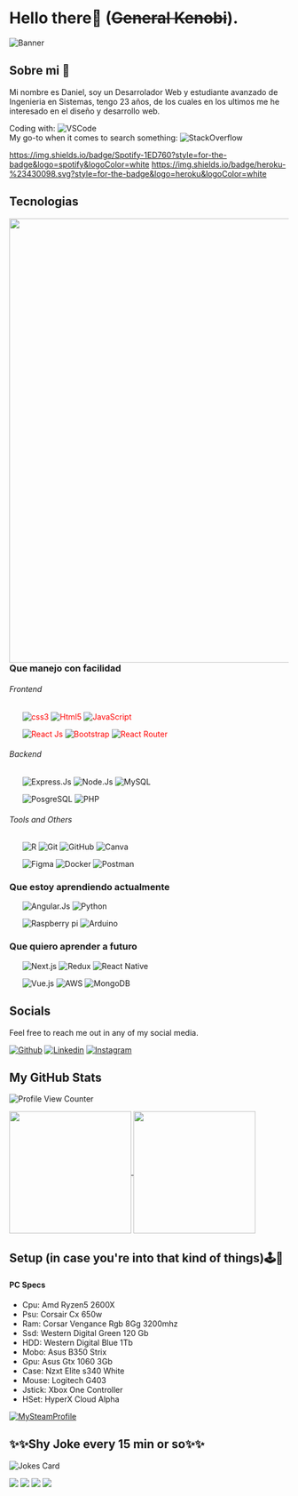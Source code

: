 # Hello there👋 (~~General Kenobi~~).
![Banner](https://user-images.githubusercontent.com/83776673/130269668-2f85a29e-b59c-4814-a5ea-bce8479eab57.png)
 
## Sobre mi 🐶
<p> Mi nombre es Daniel, soy un Desarrolador Web y estudiante avanzado de Ingenieria en Sistemas, tengo 23 años, de los cuales en los ultimos me he interesado en el diseño y desarrollo web.
</br>

</p>
<p> Coding with: <img src="https://img.shields.io/badge/-VSCode-informational?style=flat-square&logo=visualstudiocode" alt="VSCode"> 
 </br>
 My go-to when it comes to search something: <img src="https://img.shields.io/badge/-Stackoverflow-FE7A16?style=flat&logo=stack-overflow&logoColor=white" alt="StackOverflow">
 
 

 https://img.shields.io/badge/Spotify-1ED760?style=for-the-badge&logo=spotify&logoColor=white
 https://img.shields.io/badge/heroku-%23430098.svg?style=for-the-badge&logo=heroku&logoColor=white
</p>


## Tecnologias
<img align="right" src="https://user-images.githubusercontent.com/83776673/130328168-29058803-a8ee-4aa7-9f0c-b4d8625c1df8.png" height="800px">
<h3>Que manejo con facilidad</h3>
<h6>Frontend</h6>
<div style="color:red">
 <ul>
  <img src="https://img.shields.io/badge/CSS3-1572B6?style=for-the-badge&logo=css3&logoColor=white" alt="css3">
  <img src="https://img.shields.io/badge/HTML5-E34F26?style=for-the-badge&logo=html5&logoColor=white" alt="Html5">
  <img src="https://img.shields.io/badge/JavaScript-323330?style=for-the-badge&logo=javascript&logoColor=F7DF1E" alt="JavaScript">
 </ul>
 <ul> 
  <img src="https://img.shields.io/badge/React-20232A?style=for-the-badge&logo=react&logoColor=61DAFB" alt="React Js">
  <img src="https://img.shields.io/badge/Bootstrap-563D7C?style=for-the-badge&logo=bootstrap&logoColor=white" alt="Bootstrap">
  <img src="https://img.shields.io/badge/React_Router-CA4245?style=for-the-badge&logo=react-router&logoColor=white" alt="React Router">
 </ul>
</div>
<h6>Backend</h6>
<ul>
 <img src="https://img.shields.io/badge/express.js-%23404d59.svg?style=for-the-badge&logo=express&logoColor=%2361DAFB" alt="Express.Js">
 <img src="https://img.shields.io/badge/node.js-6DA55F?style=for-the-badge&logo=node.js&logoColor=white" alt="Node.Js">
 <img src="https://img.shields.io/badge/MySQL-CA4245?style=for-the-badge&logo=mysql&logoColor=white" alt="MySQL">
</ul>
<ul> 
 <img src="https://img.shields.io/badge/PostgreSQL-316192?style=for-the-badge&logo=postgresql&logoColor=white" alt="PosgreSQL">
 <img src="https://img.shields.io/badge/PHP-777BB4?style=for-the-badge&logo=php&logoColor=white" alt="PHP">
</ul>
 
<h6>Tools and Others</h6>
<ul>
 <img src="https://img.shields.io/badge/r-%23276DC3.svg?style=for-the-badge&logo=r&logoColor=white" alt="R">
 <img src="https://img.shields.io/badge/git-%23F05033.svg?style=for-the-badge&logo=git&logoColor=white" alt="Git">
 <img src="https://img.shields.io/badge/github-%23121011.svg?style=for-the-badge&logo=github&logoColor=white" alt="GitHub">
 <img src="https://img.shields.io/badge/Canva-%2300C4CC.svg?style=for-the-badge&logo=Canva&logoColor=white" alt="Canva">
</ul>
<ul>
 <img src="https://img.shields.io/badge/figma-%23F24E1E.svg?style=for-the-badge&logo=figma&logoColor=white" alt="Figma">
 <img src="https://img.shields.io/badge/docker-%230db7ed.svg?style=for-the-badge&logo=docker&logoColor=white" alt="Docker">
 <img src="https://img.shields.io/badge/Postman-FF6C37?style=for-the-badge&logo=postman&logoColor=white" alt="Postman">
</ul>

 <h3>Que estoy aprendiendo actualmente</h3>
<ul>
 <img src="https://img.shields.io/badge/angular.js-%23E23237.svg?style=for-the-badge&logo=angularjs&logoColor=white" alt="Angular.Js">
 <img src="https://img.shields.io/badge/python-3670A0?style=for-the-badge&logo=python&logoColor=ffdd54" alt="Python">
</ul>
<ul>
 <img src="https://img.shields.io/badge/-RaspberryPi-C51A4A?style=for-the-badge&logo=Raspberry-Pi" alt="Raspberry pi">
 <img src="https://img.shields.io/badge/-Arduino-00979D?style=for-the-badge&logo=Arduino&logoColor=white" alt="Arduino">
</ul>

<h3>Que quiero aprender a futuro</h3>
<ul width=100px>
 <img src="https://img.shields.io/badge/Next-black?style=for-the-badge&logo=next.js&logoColor=white" alt="Next.js">
 <img src="https://img.shields.io/badge/redux-%23593d88.svg?style=for-the-badge&logo=redux&logoColor=white" alt="Redux">
 <img src="https://img.shields.io/badge/react_native-%2320232a.svg?style=for-the-badge&logo=react&logoColor=%2361DAFB" alt="React Native">
</ul>
<ul>
 <img src="https://img.shields.io/badge/vuejs-%2335495e.svg?style=for-the-badge&logo=vuedotjs&logoColor=%234FC08D" alt="Vue.js">
 <img src="https://img.shields.io/badge/AWS-%23FF9900.svg?style=for-the-badge&logo=amazon-aws&logoColor=white" alt="AWS">
 <img src="https://img.shields.io/badge/MongoDB-%234ea94b.svg?style=for-the-badge&logo=mongodb&logoColor=white" alt="MongoDB">
</ul>

## Socials
<p>Feel free to reach me out in any of my social media.</p>

[![Github](https://img.shields.io/badge/GitHub-100000?style=for-the-badge&logo=github&logoColor=white)](https://github.com/Dunglita)
[![Linkedin](https://img.shields.io/badge/LinkedIn-0077B5?style=for-the-badge&logo=linkedin&logoColor=white)](https://www.linkedin.com/in/-danigarcia/)
[![Instagram](https://img.shields.io/badge/Instagram-E4405F?style=for-the-badge&logo=instagram&logoColor=white)](https://www.instagram.com/_danigarcia1)

## My GitHub Stats
![Profile View Counter](https://komarev.com/ghpvc/?username=Dunglita)

<a href="https://github.com/Dunglita/Dunglita">
  <img align="center" src="https://github-readme-stats.vercel.app/api/top-langs/?username=Dunglita&tex&title_color=ffffff&text_color=c9cacc&icon_color=2bbc8a&bg_color=1d1f21&langs_count=3" height="220px"/>
</a>
 <a href="https://github.com/anuraghazra/github-readme-stats" >
  <img align="center" src="https://github-readme-stats.vercel.app/api?username=Dunglita&tex&title_color=ffffff&text_color=c9cacc&icon_color=2bbc8a&bg_color=1d1f21&langs_count=3" height="220px" />
</a>

## Setup (in case you're into that kind of things)🕹️👾
<h4>PC Specs </h4>
<ul>
<li>Cpu: Amd Ryzen5 2600X</li>
<li>Psu: Corsair Cx 650w</li>
<li>Ram: Corsar Vengance Rgb 8Gg 3200mhz</li>
<li>Ssd: Western Digital Green 120 Gb</li>
<li>HDD: Western Digital Blue 1Tb</li>
<li>Mobo: Asus B350 Strix</li>
<li>Gpu: Asus Gtx 1060 3Gb</li>
<li>Case: Nzxt Elite s340 White</li>
<li>Mouse: Logitech G403</li>
<li>Jstick: Xbox One Controller</li>
<li>HSet: HyperX Cloud Alpha</li>
</ul>

<a href="https://steamcommunity.com/id/dunglita/">
<img src="https://img.shields.io/badge/Steam-000000?style=for-the-badge&logo=steam&logoColor=white" alt="MySteamProfile">
</a>

## ✨✨Shy Joke every 15 min or so✨✨
![Jokes Card](https://readme-jokes.vercel.app/api)


<img src="https://user-images.githubusercontent.com/83776673/130325642-763ef29f-6201-422a-807b-4e46caea2bdc.gif">
<img src="https://user-images.githubusercontent.com/83776673/130325644-9fdec013-96d5-418a-aa23-522dd4a3b249.gif">
<img src="https://user-images.githubusercontent.com/83776673/130325645-3f89fca6-6dc7-42a9-be73-c06b8b83e4ce.gif">
<img src="https://user-images.githubusercontent.com/83776673/130325671-7172556e-9ed1-4fa5-a736-5eb7e552c592.gif">




<!--
**Dunglita/Dunglita** is a ✨ _special_ ✨ repository because its `README.md` (this file) appears on your GitHub profile.
-->

